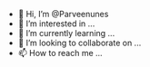 - 👋 Hi, I’m @Parveenunes
- 👀 I’m interested in ...
- 🌱 I’m currently learning ...
- 💞️ I’m looking to collaborate on ...
- 📫 How to reach me ...

<!---
Parveenunes/Parveenunes is a ✨ special ✨ repository because its `README.md` (this file) appears on your GitHub profile.
You can click the Preview link to take a look at your changes.
--->
